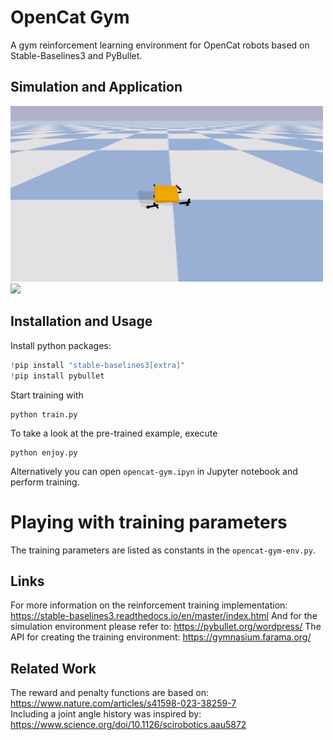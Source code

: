 # OpenCat Gym
A gym reinforcement learning environment for OpenCat robots based on Stable-Baselines3 and PyBullet.

## Simulation and Application
<img src=animations/trained_agent.gif width="500" /> <img src=animations/application.gif width="500" />

## Installation and Usage
Install python packages:
``` python
!pip install "stable-baselines3[extra]"
!pip install pybullet
```

Start training with 
``` 
python train.py 
```
To take a look at the pre-trained example, execute 
``` 
python enjoy.py
```
Alternatively you can open `opencat-gym.ipyn` in Jupyter notebook and perform training.

# Playing with training parameters
The training parameters are listed as constants in the `opencat-gym-env.py`. 

## Links
For more information on the reinforcement training implementation: https://stable-baselines3.readthedocs.io/en/master/index.html
And for the simulation environment please refer to: https://pybullet.org/wordpress/
The API for creating the training environment: https://gymnasium.farama.org/

## Related Work
The reward and penalty functions are based on: https://www.nature.com/articles/s41598-023-38259-7 \
Including a joint angle history was inspired by: https://www.science.org/doi/10.1126/scirobotics.aau5872
